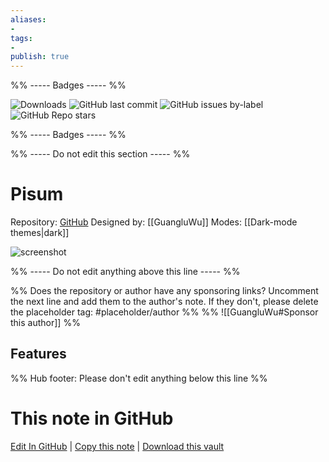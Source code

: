 ```yaml
---
aliases:
- 
tags: 
- 
publish: true
---
```


%% ----- Badges ----- %%

![Downloads](https://img.shields.io/badge/downloads-21131-573E7A?style=for-the-badge&logo=)
![GitHub last commit](https://img.shields.io/github/last-commit/GuangluWu/obsidian-pisum?color=573E7A&label=last%20update&logo=github&style=for-the-badge)
![GitHub issues by-label](https://img.shields.io/github/issues/GuangluWu/obsidian-pisum/help%20wanted?color=573E7A&logo=github&style=for-the-badge) 
![GitHub Repo stars](https://img.shields.io/github/stars/GuangluWu/obsidian-pisum?color=573E7A&logo=github&style=for-the-badge)

%% ----- Badges ----- %%

%% ----- Do not edit this section ----- %%

# Pisum

Repository: [GitHub](https://github.com/GuangluWu/obsidian-pisum)
Designed by: [[GuangluWu]]
Modes: [[Dark-mode themes|dark]]



![screenshot](https://github.com/GuangluWu/obsidian-pisum/raw/HEAD/fullpower.png)

%% ----- Do not edit anything above this line ----- %% 

%% Does the repository or author have any sponsoring links? Uncomment the next line and add them to the author's note. If they don't, please delete the placeholder tag: #placeholder/author %%
%% ![[GuangluWu#Sponsor this author]] %%


## Features



%% Hub footer: Please don't edit anything below this line %%

# This note in GitHub

<span class="git-footer">[Edit In GitHub](https://github.dev/obsidian-community/obsidian-hub/blob/main/02%20-%20Community%20Expansions/02.05%20All%20Community%20Expansions/Themes/Pisum.md "git-hub-edit-note") | [Copy this note](https://raw.githubusercontent.com/obsidian-community/obsidian-hub/main/02%20-%20Community%20Expansions/02.05%20All%20Community%20Expansions/Themes/Pisum.md "git-hub-copy-note") | [Download this vault](https://github.com/obsidian-community/obsidian-hub/archive/refs/heads/main.zip "git-hub-download-vault") </span>
